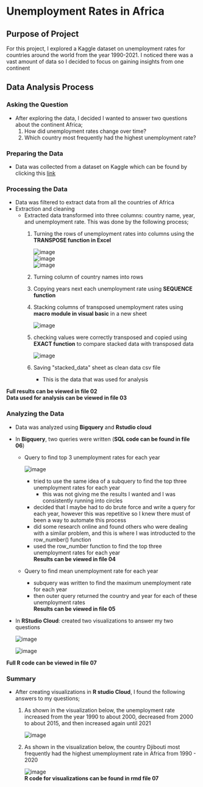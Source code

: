 # Unemployment Rates in Africa

## Purpose of Project

For this project, I explored a Kaggle dataset on unemployment rates for countries around the world from the year 1990-2021. I noticed there was a vast amount of data so I decided to focus on gaining insights from one continent

## Data Analysis Process

### Asking the Question

- After exploring the data, I decided I wanted to answer two questions about the continent Africa;
  1. How did unemployment rates change over time?
  2. Which country most frequently had the highest unemployment rate?

### Preparing the Data

- Data was collected from a dataset on Kaggle which can be found by clicking this [link](https://www.kaggle.com/datasets/pantanjali/unemployment-dataset)

### Processing the Data

- Data was filtered to extract data from all the countries of Africa
- Extraction and cleaning
  - Extracted data transformed into three columns: country name, year, and unemployment rate. This was done by the following process;
    1. Turning the rows of unemployment rates into columns using the **TRANSPOSE function in Excel**
       
         ![image](https://github.com/DestinyWyche/01_Proj_Africa-Unemployment-Rates/assets/111715383/3d874b92-a9f0-4de2-8066-50217815f667)  
         ![image](https://github.com/DestinyWyche/01_Proj_Africa-Unemployment-Rates/assets/111715383/1ee4f133-d589-4839-81ff-65cdce6da2f6)  
         ![image](https://github.com/DestinyWyche/01_Proj_Africa-Unemployment-Rates/assets/111715383/7c3f15a1-8470-4b11-84c5-b926ab71f400)
  
        
    5. Turning column of country names into rows
    6. Copying years next each unemployment rate using **SEQUENCE function**
    3. Stacking columns of transposed unemployment rates using **macro module in visual basic** in a new sheet
       
       ![image](https://github.com/DestinyWyche/01_Proj_Africa-Unemployment-Rates/assets/111715383/9a0463c3-b990-45d3-bc4a-d5df3252bb41)
       
    8. checking values were correctly transposed and copied using **EXACT function** to compare stacked data with transposed data

       ![image](https://github.com/DestinyWyche/01_Proj_Africa-Unemployment-Rates/assets/111715383/7ad991d5-4123-45a1-a24b-d5aae72f4123)

    10. Saving "stacked_data" sheet as clean data csv file
        - This is the data that was used for analysis  

 **Full results can be viewed in file 02**  
**Data used for analysis can be viewed in file 03**
 
 ### Analyzing the Data
 
 - Data was analyzed using **Bigquery** and **Rstudio cloud**
 - In **Bigquery**, two queries were written (**SQL code can be found in file 06**)
     - Query to find top 3 unemployment rates for each year

       ![image](https://github.com/DestinyWyche/01_Proj_Africa-Unemployment-Rates/assets/111715383/73804d54-3f9a-45a2-90d0-77f48e3e11c3)

        - tried to use the same idea of a subquery to find the top three unemployment rates for each year
          - this was not giving me the results I wanted and I was consistently running into circles
        - decided that I maybe had to do brute force and write a query for each year, however this was repetitive so I knew there must of been a way to automate this process
        - did some research online and found others who were dealing with a similar problem, and this is where I was introducted to the row_number() function
        - used the row_number function to find the top three unemployment rates for each year  
**Results can be viewed in file 04**  
   - Query to find mean unemployment rate for each year  
     - subquery was written to find the maximum unemployment rate for each year  
     - then outer query returned the country and year for each of these unemployment rates  
**Results can be viewed in file 05**   
 
  - In **RStudio Cloud**: created two visualizations to answer my two questions

    ![image](https://github.com/DestinyWyche/01_Proj_Africa-Unemployment-Rates/assets/111715383/9461bbc2-088a-4fa5-a317-aa0d20b32a75)

    ![image](https://github.com/DestinyWyche/01_Proj_Africa-Unemployment-Rates/assets/111715383/5bb254a6-7ffe-4c0b-af55-56c2e8ee12d5)

 
  **Full R code can be viewed in file 07**

### Summary  
- After creating visualizations in **R studio Cloud**, I found the following answers to my questions;
  1. As shown in the visualization below, the unemployment rate increased from the year 1990 to about 2000, decreased from 2000 to about 2015, and then increased again until 2021
     
     ![image](https://github.com/DestinyWyche/01_Proj_Africa-Unemployment-Rates/assets/111715383/5d867170-35c7-40c0-9a0a-cde1fa7c75a8)

     
  3. As shown in the visualization below, the country Djibouti most frequently had the highest umemployment rate in Africa from 1990 - 2020
     
     ![image](https://github.com/DestinyWyche/01_Proj_Africa-Unemployment-Rates/assets/111715383/290dc52a-9fd2-462c-8bb6-8c1b2658084b)  
  **R code for visualizations can be found in rmd file 07** 



